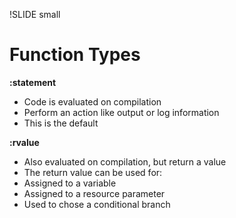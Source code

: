 !SLIDE small
# Function Types

**:statement**

* Code is evaluated on compilation
* Perform an action like output or log information
* This is the default

**:rvalue**

* Also evaluated on compilation, but return a value
* The return value can be used for:
 * Assigned to a variable
 * Assigned to a resource parameter
 * Used to chose a conditional branch
